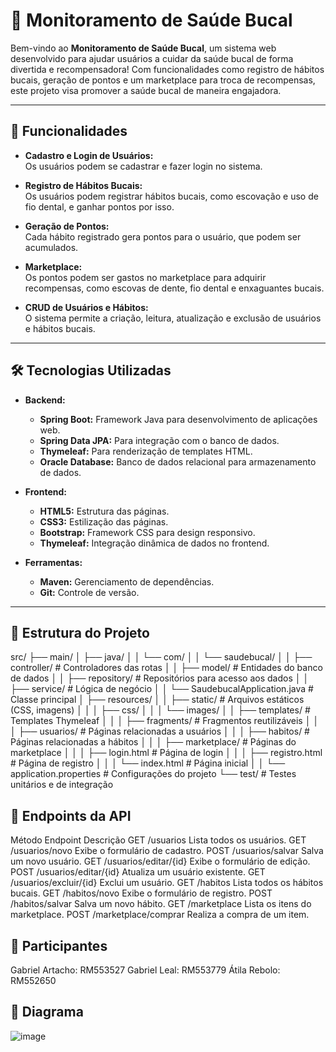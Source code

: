 # 🦷 **Monitoramento de Saúde Bucal**

Bem-vindo ao **Monitoramento de Saúde Bucal**, um sistema web desenvolvido para ajudar usuários a cuidar da saúde bucal de forma divertida e recompensadora! Com funcionalidades como registro de hábitos bucais, geração de pontos e um marketplace para troca de recompensas, este projeto visa promover a saúde bucal de maneira engajadora.

---

## 🚀 **Funcionalidades**

- **Cadastro e Login de Usuários:**  
  Os usuários podem se cadastrar e fazer login no sistema.

- **Registro de Hábitos Bucais:**  
  Os usuários podem registrar hábitos bucais, como escovação e uso de fio dental, e ganhar pontos por isso.

- **Geração de Pontos:**  
  Cada hábito registrado gera pontos para o usuário, que podem ser acumulados.

- **Marketplace:**  
  Os pontos podem ser gastos no marketplace para adquirir recompensas, como escovas de dente, fio dental e enxaguantes bucais.

- **CRUD de Usuários e Hábitos:**  
  O sistema permite a criação, leitura, atualização e exclusão de usuários e hábitos bucais.

---

## 🛠️ **Tecnologias Utilizadas**

- **Backend:**
  - **Spring Boot:** Framework Java para desenvolvimento de aplicações web.
  - **Spring Data JPA:** Para integração com o banco de dados.
  - **Thymeleaf:** Para renderização de templates HTML.
  - **Oracle Database:** Banco de dados relacional para armazenamento de dados.

- **Frontend:**
  - **HTML5:** Estrutura das páginas.
  - **CSS3:** Estilização das páginas.
  - **Bootstrap:** Framework CSS para design responsivo.
  - **Thymeleaf:** Integração dinâmica de dados no frontend.

- **Ferramentas:**
  - **Maven:** Gerenciamento de dependências.
  - **Git:** Controle de versão.

---

## 📂 **Estrutura do Projeto**
src/
├── main/
│   ├── java/
│   │   └── com/
│   │       └── saudebucal/
│   │           ├── controller/          # Controladores das rotas
│   │           ├── model/               # Entidades do banco de dados
│   │           ├── repository/          # Repositórios para acesso aos dados
│   │           ├── service/             # Lógica de negócio
│   │           └── SaudebucalApplication.java  # Classe principal
│   ├── resources/
│   │   ├── static/                      # Arquivos estáticos (CSS, imagens)
│   │   │   ├── css/
│   │   │   └── images/
│   │   ├── templates/                   # Templates Thymeleaf
│   │   │   ├── fragments/               # Fragmentos reutilizáveis
│   │   │   ├── usuarios/                # Páginas relacionadas a usuários
│   │   │   ├── habitos/                 # Páginas relacionadas a hábitos
│   │   │   ├── marketplace/             # Páginas do marketplace
│   │   │   ├── login.html               # Página de login
│   │   │   ├── registro.html            # Página de registro
│   │   │   └── index.html               # Página inicial
│   │   └── application.properties       # Configurações do projeto
└── test/                                # Testes unitários e de integração

## 📝 Endpoints da API

Método	Endpoint	               Descrição
GET	    /usuarios	               Lista todos os usuários.
GET	    /usuarios/novo	         Exibe o formulário de cadastro.
POST	  /usuarios/salvar	       Salva um novo usuário.
GET	    /usuarios/editar/{id}	   Exibe o formulário de edição.
POST	  /usuarios/editar/{id}	   Atualiza um usuário existente.
GET	    /usuarios/excluir/{id}	 Exclui um usuário.
GET	    /habitos	               Lista todos os hábitos bucais.
GET	    /habitos/novo	           Exibe o formulário de registro.
POST	  /habitos/salvar	         Salva um novo hábito.
GET	    /marketplace	           Lista os itens do marketplace.
POST	  /marketplace/comprar 	   Realiza a compra de um item.

## 👥 Participantes

Gabriel Artacho: RM553527
Gabriel Leal: RM553779
Átila Rebolo: RM552650

## 🤳 Diagrama

![image](https://github.com/user-attachments/assets/06baf8f1-e93d-4b54-bb62-ec8b87ccbe62)

